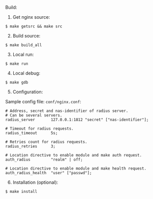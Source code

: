 
Build:

1. Get nginx source:

```
$ make getsrc && make src
```

2. Build source:

```
$ make build_all
```

3. Local run:

```
$ make run
```

4. Local debug:

```
$ make gdb
```

5. Configuration:

Sample config file: `conf/nginx.conf`:

```
# Address, secret and nas-identifier of radius server.
# Can be several servers.
radius_server       127.0.0.1:1812 "secret" ["nas-identifier"];

# Timeout for radius requests.
radius_timeout      5s;

# Retries count for radius requests.
radius_retries      3;

# Location directive to enable module and make auth request.
auth_radius         "realm" | off;

# Location directive to enable module and make health request.
auth_radius_health  "user" ["passwd"];
```

6. Installation (optional):

```
$ make install
```
